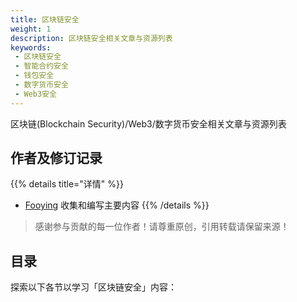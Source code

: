 ```yaml
---
title: 区块链安全
weight: 1
description: 区块链安全相关文章与资源列表
keywords:
 - 区块链安全
 - 智能合约安全
 - 钱包安全
 - 数字货币安全
 - Web3安全
---
```


区块链(Blockchain Security)/Web3/数字货币安全相关文章与资源列表
<!--more-->

## 作者及修订记录
{{% details title="详情" %}}
- [Fooying](https://fooying.com) 收集和编写主要内容
{{% /details %}}

> 感谢参与贡献的每一位作者！请尊重原创，引用转载请保留来源！


## 目录
探索以下各节以学习「区块链安全」内容：





